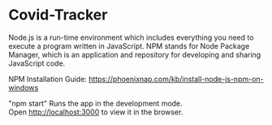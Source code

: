 # Covid-Tracker

Node.js is a run-time environment which includes everything you need to execute a program written in JavaScript.
NPM stands for Node Package Manager, which is an application and repository for developing and sharing JavaScript code.

NPM Installation Guide:
https://phoenixnap.com/kb/install-node-js-npm-on-windows

"npm start" 
Runs the app in the development mode.<br />
Open [http://localhost:3000](http://localhost:3000) to view it in the browser.

